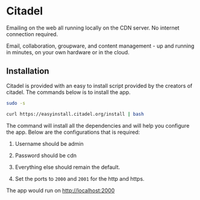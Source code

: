 # Citadel

Emailing on the web all running locally on the CDN server. No internet connection required.

Email, collaboration, groupware, and content management -
up and running in minutes, on your own hardware or in the cloud.

## Installation

Citadel is provided with an easy to install script provided by the creators of citadel. The commands below is to install the app.

```sh
sudo -s

curl https://easyinstall.citadel.org/install | bash
```

The command will install all the dependencies and will help you configure the app. Below are the configurations that is required:

1. Username should be admin

2. Password should be cdn

3. Everything else should remain the default.

4. Set the ports to ```2000``` and ```2001``` for the http and https.

The app would run on [http://localhost:2000](http://localhost:2000/)
